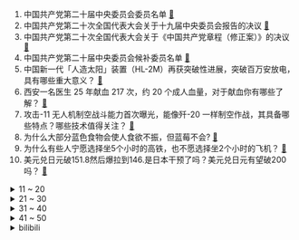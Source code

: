 1. 中国共产党第二十届中央委员会委员名单 [:link:](https://www.zhihu.com/question/576156054)
2. 中国共产党第二十次全国代表大会关于十九届中央委员会报告的决议 [:link:](https://www.zhihu.com/question/576239392)
3. 中国共产党第二十次全国代表大会关于《中国共产党章程（修正案）》的决议 [:link:](https://www.zhihu.com/question/576240080)
4. 中国共产党第二十届中央委员会候补委员名单 [:link:](https://www.zhihu.com/question/576157063)
5. 中国新一代「人造太阳」装置（HL-2M）再获突破性进展，突破百万安放电，具有哪些重大意义？ [:link:](https://www.zhihu.com/question/561245999)
6. 西安一名医生 25 年献血 217 次，约 20 个成人血量，对于献血你有哪些了解？ [:link:](https://www.zhihu.com/question/561523364)
7. 攻击-11 无人机制空战斗能力首次曝光，能像歼-20 一样制空作战，其具备哪些特点？哪些技术值得关注？ [:link:](https://www.zhihu.com/question/561385484)
8. 为什么大部分蓝色食物会使人食欲不振，但蓝莓不会? [:link:](https://www.zhihu.com/question/559756030)
9. 为什么有些人宁愿选择坐5个小时的高铁，也不愿选择坐2个小时的飞机？ [:link:](https://www.zhihu.com/question/266525950)
10. 美元兑日元破151.8然后爆拉到146.是日本干预了吗？美元兑日元有望破200吗？ [:link:](https://www.zhihu.com/question/561362050)
<details>
<summary>11 ~ 20</summary>

11. 女子投简历后发现 HR 是室友，遇到这种情况应该如何处理？ [:link:](https://www.zhihu.com/question/561563470)
12. 日常炖肉，真的有必要把白沫子去掉吗？ [:link:](https://www.zhihu.com/question/502865298)
13. 女生身高一米九以上是一种什么体验？ [:link:](https://www.zhihu.com/question/420316615)
14. 印尼将在 G20 期间向外界展示雅万高铁建设成果，「雅万高铁」对于中国高铁具有哪些意义？ [:link:](https://www.zhihu.com/question/561428024)
15. 如果你不幸穿越成为倭寇头领，在当年你会有什么办法破鸳鸯阵？ [:link:](https://www.zhihu.com/question/561286881)
16. 《飘》故事里女主迷恋的艾希礼魅力何在？ [:link:](https://www.zhihu.com/question/266658398)
17. 22-23 赛季英超切尔西 1:1 曼联，如何评价这场比赛？ [:link:](https://www.zhihu.com/question/561617031)
18. 如何看待小米王化表示雷军所说「小米汽车全球前五，年销千万」是远期判断，而不是具体时间内的出货量指引？ [:link:](https://www.zhihu.com/question/561356878)
19. 沪深交易所同时扩大主板融资融券标的股票范围，共新增 600 只股票，此举将产生哪些影响？ [:link:](https://www.zhihu.com/question/561301469)
20. 父亲「抄袭」4 岁女儿涂鸦，最高卖出 6666 元，「童心」的艺术价值有多高？如何保护孩子的想象力？ [:link:](https://www.zhihu.com/question/561285083)
</details>
<details>
<summary>21 ~ 30</summary>

21. 90 后男生全款 4 万买房移居鹤岗，年轻人离开大城市定居低房价城市背后有哪些原因？ [:link:](https://www.zhihu.com/question/561286027)
22. 今年刚转入人工智能专业，了解到现在算法岗的形势，有些迷茫了，继续读下去还有出路吗？ [:link:](https://www.zhihu.com/question/555136786)
23. 客观地说， Taylor Swift 的第十张专辑《Midnights》怎么样? [:link:](https://www.zhihu.com/question/561269224)
24. 为什么galgame普遍使用自研引擎而不是unity/ue这种更常见的引擎呢？ [:link:](https://www.zhihu.com/question/557632528)
25. 特斯拉前董事称「比亚迪是特斯拉唯一的挑战者」，对此你怎么看？ [:link:](https://www.zhihu.com/question/561312095)
26. 打工的本质是为了什么？ [:link:](https://www.zhihu.com/question/559156916)
27. 德国正式通过 2000 亿欧元援助计划应对能源危机，此前该计划遭欧盟多国批评称损害团结，如何看待此事？ [:link:](https://www.zhihu.com/question/561333024)
28. 还有哪些像“尤文图斯”一样完全和地名和人名无关的足球队名？ [:link:](https://www.zhihu.com/question/559768209)
29. 中国「人造太阳」再获突破性进展，我国可控核聚变装置运行刷新纪录，具有怎样的意义？ [:link:](https://www.zhihu.com/question/561293969)
30. 如何看待张艺兴是格莱美博物馆建馆以来被邀请和表演的唯一中国歌手？ [:link:](https://www.zhihu.com/question/561184754)
</details>
<details>
<summary>31 ~ 40</summary>

31. C 罗遭处罚后首次在社交平台发声，你对此次事件有何看法？ [:link:](https://www.zhihu.com/question/561251304)
32. 可以分享一下你最喜欢的诗句吗？ [:link:](https://www.zhihu.com/question/561508491)
33. 如何评价《原神》风物集短片-蒙德篇？ [:link:](https://www.zhihu.com/question/561270796)
34. 2023 女足世界杯抽签结果出炉，中国女足与英格兰丹麦同组，中国队的前景如何？ [:link:](https://www.zhihu.com/question/561520231)
35. 孩子说滑滑梯时有小朋友推他，不愿意去幼儿园怎么办？ [:link:](https://www.zhihu.com/question/519998333)
36. 如何看待朋友会「渐行渐远」这件事？ [:link:](https://www.zhihu.com/question/559219837)
37. 《西游记》有哪些谣言在网络上广为流传？ [:link:](https://www.zhihu.com/question/502890402)
38. 美国一空降师数千士兵部署至罗马尼亚，空降师指挥官称「已做好进入乌克兰的准备」，哪些信息值得关注？ [:link:](https://www.zhihu.com/question/561603780)
39. 如何看待李大鹏博士发现国内埋藏最深金矿体？这一发现有哪些意义？ [:link:](https://www.zhihu.com/question/561513487)
40. 22-23 赛季 NBA 掘金 128:123 勇士，如何评价这场比赛？ [:link:](https://www.zhihu.com/question/561386849)
</details>
<details>
<summary>41 ~ 50</summary>

41. 哪个电脑文件搜索软件速度快、好用？ [:link:](https://www.zhihu.com/question/57288464)
42. 如何解决选题「无话可说」的难题？ [:link:](https://www.zhihu.com/question/550802644)
43. 苹果公司负责工业设计的主管即将离职，苹果回应「已做好继续发展准备」，对公司将造成哪些影响？ [:link:](https://www.zhihu.com/question/561556302)
44. 动车组将从百米海底驶过，这一技术难度有多大？对交通发展带来哪些贡献？ [:link:](https://www.zhihu.com/question/560841914)
45. 双十一有什么提升工作效率的“办公神器”？ [:link:](https://www.zhihu.com/question/561266100)
46. 幼儿园孩子的同班同学对他说「我不喜欢你，我不要和你一起玩」，该怎样回应才能开解孩子？ [:link:](https://www.zhihu.com/question/560250750)
47. 乌克兰防长称正和马斯克沟通，以解决「星链」运作资金问题，乌方有哪些资金来源？哪些信息值得关注？ [:link:](https://www.zhihu.com/question/561313360)
48. 一个心理咨询师需要体验丰富的生活吗？ [:link:](https://www.zhihu.com/question/406706364)
49. 如何评价《龙之家族》（House of the dragon）第一季第十集? [:link:](https://www.zhihu.com/question/561360428)
50. 有哪些是你用上了mac才知道的事？ [:link:](https://www.zhihu.com/question/545108671)
</details><details>
<summary>bilibili</summary>

1. 起床战争 [:link:](//www.bilibili.com/video/BV1oe4y1Y7n5)
2. 【鱼肉肉】Lovepotion宅舞 小飞棍摔咯~ [:link:](//www.bilibili.com/video/BV1g8411e7WA)
3. 变废为宝 [:link:](//www.bilibili.com/video/BV1pG4y1H7mG)
4. 《原神》风物集短片-蒙德篇 [:link:](//www.bilibili.com/video/BV1dP411N758)
5. 我们采访了一位53岁“赛博”母亲，她正在现实中守护去世儿子的灵魂【差评君】 [:link:](//www.bilibili.com/video/BV1Jt4y1u7mT)
6. 既分高下，也决生死！ [:link:](//www.bilibili.com/video/BV1aP411A7jh)
7. 苏联人如何对决北极熊？【小约翰】 [:link:](//www.bilibili.com/video/BV1Wm4y1w7F3)
8. 【红颜如霜 | 官方MV 】周杰伦 遇上嘻哈舞团 JABBAWOCKEEZ 就是有新惊喜！ [:link:](//www.bilibili.com/video/BV1SR4y1D7wV)
9. 这都是些啥啊???(3) [:link:](//www.bilibili.com/video/BV1UK411S71Y)
10. 这是云南最好的饭店！ [:link:](//www.bilibili.com/video/BV19P4y1U7DY)
<details>
<summary>11 ~ 20</summary>

11. 我的世界：在只有一层垂滴叶的，平坦大陆上生存！ [:link:](//www.bilibili.com/video/BV1LG4y1H78x)
12. 魈的多种形态，真的是太美了，素材来自芊芊千千 [:link:](//www.bilibili.com/video/BV1Te4y1i76p)
13. 《 加 州 电 竞 旅 馆 》 [:link:](//www.bilibili.com/video/BV1Fe4y1e7be)
14. 早知道挖三填一这么麻烦… [:link:](//www.bilibili.com/video/BV1hR4y1X71n)
15. 热搜上细思恐极的“月亮与六便士”事件，暴露当下的病态现象 [:link:](//www.bilibili.com/video/BV1V8411e7j7)
16. 人究竟是为什么而活着？怎么面对死亡？ [:link:](//www.bilibili.com/video/BV1BP411N7Qt)
17. 【Miume・MARiA・217】讴歌烂漫【舞见 最终篇！】 [:link:](//www.bilibili.com/video/BV1yG4y1n76b)
18. 男朋友送的星空灯，过节到底是转账好还是送它好？ [:link:](//www.bilibili.com/video/BV1GK411D7sW)
19. “你舔一个人舔过4年吗？” [:link:](//www.bilibili.com/video/BV1cP411K7bn)
20. “谁不想青史留名呢？有李杜是大唐的幸事也是中华文化的幸事！ ” [:link:](//www.bilibili.com/video/BV1gd4y1y7Ze)
</details>
<details>
<summary>21 ~ 30</summary>

21. 探访美国网红监狱，帅小伙亲测死囚最后一餐！ [:link:](//www.bilibili.com/video/BV1Xe4y1m71t)
22. 课 堂 请 勿 对 对 子【只因专场】！！！ [:link:](//www.bilibili.com/video/BV1pV4y157hQ)
23. 天台回归 活力满满♥shake it！ [:link:](//www.bilibili.com/video/BV1v84y1q7V2)
24. 中国共产党国际形象网宣片《CPC》 [:link:](//www.bilibili.com/video/BV1cm4y1w7gN)
25. 手绘482张，还原猫和老鼠《捕鼠陷阱》 [:link:](//www.bilibili.com/video/BV1qg41187YW)
26. 街头买个特别难吃的果子 大家有认识的吗 [:link:](//www.bilibili.com/video/BV13g41187R2)
27. 吕布怒杀潘金莲 [:link:](//www.bilibili.com/video/BV19P411N7ch)
28. 现场见证"勇士冠军之夜"揭幕战！全场观众高呼库里MVP！勇士大胜湖人！ [:link:](//www.bilibili.com/video/BV1i8411e7uv)
29. iQOO Neo7×周深《超级玩家》，再听亿遍！ [:link:](//www.bilibili.com/video/BV1Jm4y1w71r)
30. 东北中学生太爽了吧！花50元在校门口干了4顿饭，舒坦！ [:link:](//www.bilibili.com/video/BV18D4y1r7da)
</details>
<details>
<summary>31 ~ 40</summary>

31. 爸爸逼迫儿子撕毁心爱的卡片！“报复性惩罚”后果多严重？ [:link:](//www.bilibili.com/video/BV1YG411L749)
32. 长大后发现，这么讽刺的动画再也没有了！ [:link:](//www.bilibili.com/video/BV1w84y167XH)
33. 《崩坏3》全新SP角色爱衣·休伯利安Λ「时帆旅人」预告 [:link:](//www.bilibili.com/video/BV1GG41177xi)
34. (G)I-DLE最新回归曲Nxde首打歌舞台 [:link:](//www.bilibili.com/video/BV1KD4y1k7uM)
35. 睡前小故事 [:link:](//www.bilibili.com/video/BV1nG411L7Wz)
36. 【原神/描改】两百张！魈猫猫妹妹还原猫猫妹妹跳舞 [:link:](//www.bilibili.com/video/BV158411e77V)
37. 《艺术之家》 [:link:](//www.bilibili.com/video/BV1RR4y1D7Ak)
38. 快住手，筋膜枪不是这么用的，这么用完全受不了 [:link:](//www.bilibili.com/video/BV1PD4y1r7Et)
39. 一如既往地买了一些玩具... [:link:](//www.bilibili.com/video/BV1Je4y1U7nZ)
40. 早两年会这个说不定能踢出一辆库里南 [:link:](//www.bilibili.com/video/BV1DR4y1D7Nk)
</details>
<details>
<summary>41 ~ 50</summary>

41. 游 戏 I D 现 状 [:link:](//www.bilibili.com/video/BV1r14y1j7g2)
42. 毛血旺里加炸鸡，江湖人称是第一！ [:link:](//www.bilibili.com/video/BV1aV4y1V7fy)
43. 当医学生去看病… [:link:](//www.bilibili.com/video/BV1b84y1q7SE)
44. 《拔剑四顾心茫然》 [:link:](//www.bilibili.com/video/BV1oR4y1X78L)
45. 错过这次 就要两年后才能回家了！-《荧惑归途》【胶囊计划】：火星游子跨越星辰为爱返乡 [:link:](//www.bilibili.com/video/BV1Nt4y1u7cH)
46. 小破站第一更就给我的婚礼舞蹈吧 [:link:](//www.bilibili.com/video/BV1e14y1L7eq)
47. 张三らくらく安楽死 [:link:](//www.bilibili.com/video/BV1JN4y1w7wY)
48. 《打工日记》 [:link:](//www.bilibili.com/video/BV1fR4y1X7bx)
49. 为腐烂的菠萝蜜安排了一场“火葬” [:link:](//www.bilibili.com/video/BV1Ne4y1J7rG)
50. 重返我们的第一次约会，居然… [:link:](//www.bilibili.com/video/BV1pR4y197Cn)
</details>
<details>
<summary>51 ~ 60</summary>

51. 在？来看个消防器材展示 [:link:](//www.bilibili.com/video/BV1HK411D73j)
52. 对不起鸭！ [:link:](//www.bilibili.com/video/BV1uV4y1G7nu)
53. 应是天仙狂醉，乱把白云揉碎 [:link:](//www.bilibili.com/video/BV1Zm4y1c7HT)
54. 【RNG催泪/燃向】2022 全球总决赛 RNG VS T1 四分之一决赛（S12 八强赛）宣传片 江户川杨先森自制 [:link:](//www.bilibili.com/video/BV1QP411N7qE)
55. 当一个急性子和一个慢性子变成朋友 [:link:](//www.bilibili.com/video/BV1fe4y1m7dv)
56. 【(G)I-DLE】[M/V] - 'Nxde' [:link:](//www.bilibili.com/video/BV1wW4y1n7y3)
57. “蓝色妖姬”全世界短跑纪录保持者，博尔特也只能望其项背 [:link:](//www.bilibili.com/video/BV1QG4y1n7Ju)
58. 三年美食博主生涯猛涨20斤，这一天 终于来了！ [:link:](//www.bilibili.com/video/BV1Nt4y1u7RM)
59. 有些人觉得猪肝抹上锅灰很不卫生，居然还放草木灰里面烤，这种做法祖祖辈辈传下来的#爷爷我们给你买 [:link:](//www.bilibili.com/video/BV1JG4y1n7En)
60. 德国女同学说，最讨厌中国菜，太香了欲罢不能… [:link:](//www.bilibili.com/video/BV1Ut4y1M7MR)
</details>
<details>
<summary>61 ~ 70</summary>

61. 硬核|| 汉中会战，魏蜀全明星掀牌，汉末诸神黄昏的上半集 [:link:](//www.bilibili.com/video/BV1Md4y127Rf)
62. 赛博朋克边缘行者 要和露西一起去月球吗？ [:link:](//www.bilibili.com/video/BV1oe411G7Qy)
63. 事实证明，计划是真赶不上变化 [:link:](//www.bilibili.com/video/BV1RV4y137RV)
64. 【花小烙】花生并不是从根部长出来的！ [:link:](//www.bilibili.com/video/BV1je4y177Ln)
65. 两个人在一起，最重要的是坦诚相待 [:link:](//www.bilibili.com/video/BV1b84y1q7sR)
66. 老实人被欺负的终极爆发！！！ [:link:](//www.bilibili.com/video/BV1FP411N75A)
67. 这国产游戏4090显卡玩都得吃亏！居然靠声音来提高输出？ [:link:](//www.bilibili.com/video/BV1vR4y1X7YG)
68. 【S12全球总决赛】淘汰赛 10月21日 RGE vs JDG [:link:](//www.bilibili.com/video/BV1Wg411872n)
69. 当你的朋友真的去看了你推荐的电影或视频 [:link:](//www.bilibili.com/video/BV1w8411e7D3)
70. 请不要翘二郎嘴！！！ [:link:](//www.bilibili.com/video/BV1Me41157ZM)
</details>
<details>
<summary>71 ~ 80</summary>

71. 我终于有了自己的小家！婚房roomtour！ [:link:](//www.bilibili.com/video/BV1RP4y1U7Ns)
72. 爸爸说不能淋到雨，不然我会可爱到发芽 [:link:](//www.bilibili.com/video/BV1P84y167KX)
73. 当平时默默无闻的同学突然跳起了极乐净土…… [:link:](//www.bilibili.com/video/BV1Vm4y1w7Ab)
74. 拒绝低俗解读 拒绝母语羞耻 Nxde中文版翻唱 [:link:](//www.bilibili.com/video/BV1TK411X7x3)
75. 超细节！完整版《家有儿女》，做出来了！ [:link:](//www.bilibili.com/video/BV1bm4y1w7vp)
76. 美声女王和干果批发商的爱恨情仇！ [:link:](//www.bilibili.com/video/BV1PK411D7cv)
77. 第7届某瓣电影年度榜单冷门佳片《给我翅膀》，帧帧壁纸，治愈一切！ [:link:](//www.bilibili.com/video/BV18t4y1F7bH)
78. 云南小众食材鉴定 [:link:](//www.bilibili.com/video/BV1RW4y1J7HP)
79. “今 天，我 就 是 要 粉 碎 各 位 的 DNA！” [:link:](//www.bilibili.com/video/BV1z84y1z7Cu)
80. 老戴《使命召唤19 现代战争2》01 空袭+生死不论 【老兵难度】【COD19】【战役模式】 [:link:](//www.bilibili.com/video/BV1FP411K7Gc)
</details>
<details>
<summary>81 ~ 90</summary>

81. 老板让我穿猫耳女仆装跳舞，豁出去了…… [:link:](//www.bilibili.com/video/BV1wD4y1k72K)
82. 遇见一片野生的秋天，天冷记得多添衣哦 [:link:](//www.bilibili.com/video/BV1qV4y1V7Ph)
83. 猪排饭 将就吃 [:link:](//www.bilibili.com/video/BV1QN4y1w7kG)
84. 师 徒 情 深 [:link:](//www.bilibili.com/video/BV1eP411N7Qb)
85. 当我带第一次带大爷玩飞盘，并给他拍了很多帅帅的视频... [:link:](//www.bilibili.com/video/BV1j14y1j7yo)
86. 恶心，我都嫌丢人！ [:link:](//www.bilibili.com/video/BV1Pe411V7cs)
87. 一分钟教会你的工具人拍初雪版神明少女！ [:link:](//www.bilibili.com/video/BV1oW4y1J7xW)
88. 《猫猫智商天花板》 [:link:](//www.bilibili.com/video/BV1e14y1j72P)
89. 爸爸以4岁女儿涂鸦为原型，“抄袭”作品大卖！ [:link:](//www.bilibili.com/video/BV1kG41177AU)
90. 整活！在女友面前把整瓶水浇到PS5里？她以为几千块报废了！ [:link:](//www.bilibili.com/video/BV1Et4y1u714)
</details>
<details>
<summary>91 ~ 100</summary>

91. ❤️剪一种很新的东西❤️ [:link:](//www.bilibili.com/video/BV13e4y1S7eq)
92. 派蒙一分钟教你快速拿75原石和名片 [:link:](//www.bilibili.com/video/BV1LK411X7Ja)
93. 【PS教程】PS刷漆文字，不用任何素材也能很逼真！ [:link:](//www.bilibili.com/video/BV1DR4y1X7jR)
94. 无所谓，我会出手是什么梗【梗指南】 [:link:](//www.bilibili.com/video/BV1B8411e72U)
95. 无所谓，我会出手是什么梗？ [:link:](//www.bilibili.com/video/BV1XG4y1n7jm)
96. 整只鸡无限续的自助餐你们吃过吗？仨战士冲了！ [:link:](//www.bilibili.com/video/BV1Ke4y1J7u6)
97. 【白小白】暗黑魅惑《万物起舞》编舞课堂直拍版 [:link:](//www.bilibili.com/video/BV1Me411V7aq)
98. 滋滋冒油的肉饼，起黏儿才够味的米粥！秋冬来一顿，舒服~ [:link:](//www.bilibili.com/video/BV19D4y1r71v)
99. 【Stray Kids】事件发生！！糟糕…SKZ发现 "退退退" 了【声音速写ep9】 [:link:](//www.bilibili.com/video/BV1Re411V79M)
100. 不心动挑战，但是打起来了 [:link:](//www.bilibili.com/video/BV1He4y177KQ)
</details></details>